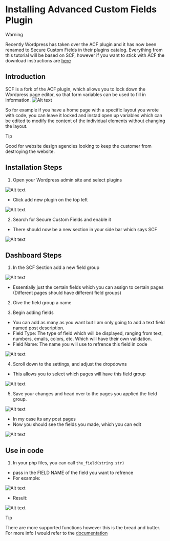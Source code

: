 # Installing Advanced Custom Fields Plugin
> [!WARNING]
> Recently Wordpress has taken over the ACF plugin and it has now been renamed to Secure Custom Fields in their plugins catalog. Everything from this tutorial will be based on SCF, however if you want to stick with ACF the download instructions are [here](https://www.advancedcustomfields.com/blog/installing-and-upgrading-to-the-latest-version-of-acf/)

## Introduction
SCF is a fork of the ACF plugin, which allows you to lock down the Wordpress page editor, so that form variables can be used to fill in information.
![Alt text](ACF-images/acf-home-hero.jpg)

So for example if you have a home page with a specific layout you wrote with code, you can leave it locked and instad open up variables which can be edited to modify the content of the individual elements without changing the layout.
> [!TIP]
> Good for website design agencies looking to keep the customer from destroying the website.

## Installation Steps
1. Open your Wordpress admin site and select plugins 

![Alt text](ACF-images/1.png)
- Click add new plugin on the top left

![Alt text](ACF-images/2.png)

2. Search for Secure Custom Fields and enable it 
- There should now be a new section in your side bar which says SCF

![Alt text](ACF-images/4.png)

## Dashboard Steps
1. In the SCF Section add a new field group

![Alt text](ACF-images/5.png)
- Essentially just the certain fields which you can assign to certain pages (Different pages should have different field groups)

2. Give the field group a name

3. Begin adding fields
- You can add as many as you want but I am only going to add a text field named post description. 
- Field Type: The type of field which will be displayed, ranging from text, numbers, emails, colors, etc. Which will have their own validation.
- Field Name: The name you will use to refrence this field in code

![Alt text](ACF-images/6.png)

4. Scroll down to the settings, and adjust the dropdowns
- This allows you to select which pages will have this field group

![Alt text](ACF-images/7.png)

5. Save your changes and head over to the pages you applied the field group.

![Alt text](ACF-images/8.png)
- In my case its any post pages
- Now you should see the fields you made, which you can edit

![Alt text](ACF-images/9.png)

## Use in code
1. In your php files, you can call ```the_field(string str)```
- pass in the FIELD NAME of the field you want to refrence
- For example:

![Alt text](ACF-images/10.png)

- Result: 

![Alt text](ACF-images/11.png)

> [!TIP]
> There are more supported functions however this is the bread and butter. For more info I would refer to the [documentation](https://www.advancedcustomfields.com/resources/)